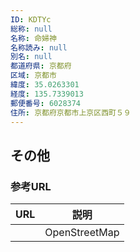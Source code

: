 ```yaml
---
ID: KDTYc
総称: null
名称: 命婦神
名称読み: null
別名: null
都道府県: 京都府
区域: 京都市
緯度: 35.0263301
経度: 135.7339013
郵便番号: 6028374
住所: 京都府京都市上京区西町５９
---
```


## その他

### 参考URL

| URL | 説明          |
| --- | ------------- |
|     | OpenStreetMap |

